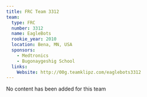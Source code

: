 ```yaml
---
title: FRC Team 3312
team:
  type: FRC
  number: 3312
  name: EagleBots
  rookie_year: 2010
  location: Bena, MN, USA
  sponsors:
    - Medtronics
    - Bugonaygeshig School
  links:
    Website: http://00g.teamklipz.com/eaglebots3312
---
```

No content has been added for this team